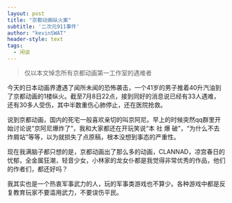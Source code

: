 ```yaml
---
layout: post
title: "京都动画纵火案"
subtitle: '二次元911事件'
author: "kevinSWAT"
header-style: text
tags:
  - 闲谈
---
```


> 仅以本文悼念所有京都动画第一工作室的遇难者

今天的日本动画界遭遇了闻所未闻的恐怖袭击，一个41岁的男子推着40升汽油到了京都动画的1楼纵火。截至7月8日22点，接到同好的消息说已经有33人遇难，还有30多人受伤，其中半数重伤心肺停止，还在医院抢救。

说到京都动画，国内的死宅一般喜欢亲切的叫京阿尼。早上的时候突然qq群里开始讨论说“京阿尼爆炸了”，我和大家都还在开玩笑说“本 社 爆 破”，“为什么不去炸屑站”等等，以为就损失了点原稿，根本没想到事态的严重性。

现在我满脑子都只想的是，京都动画出了那么多的动画，CLANNAD，凉宫春日的忧郁，全金属狂潮，轻音少女，小林家的龙女仆都是我觉得非常优秀的作品，他们的作者们，都还好吗？

我其实也是一个热衷军事武力的人，玩的军事类游戏也不算少。各种游戏中都是反复教育玩家不要滥用武力，不要误伤平民。
